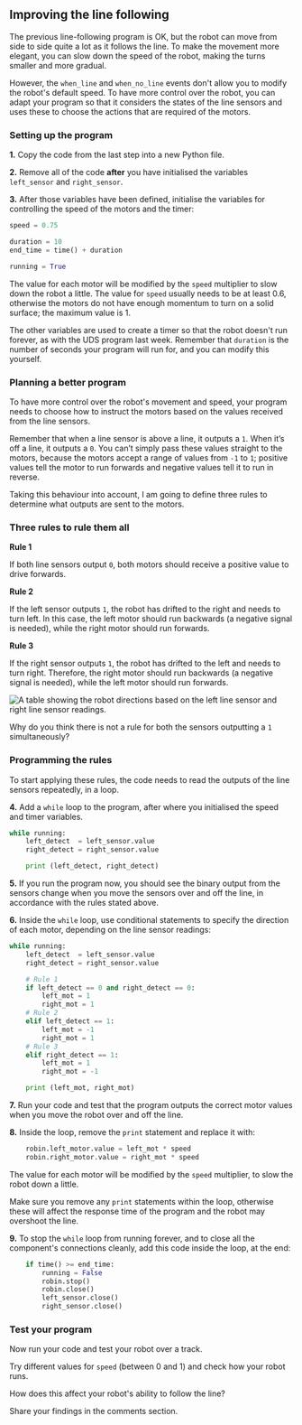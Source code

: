[comment]: # (
Is this step open? Y/N
If so, short description of this step:
Related links:
Related files:
)

## Improving the line following

The previous line-following program is OK, but the robot can move from side to side quite a lot as it follows the line. To make the movement more elegant, you can slow down the speed of the robot, making the turns smaller and more gradual.

However, the `when_line` and `when_no_line` events don't allow you to modify the robot's default speed. To have more control over the robot, you can adapt your program so that it considers the states of the line sensors and uses these to choose the actions that are required of the motors.

### Setting up the program

**1.** Copy the code from the last step into a new Python file.

**2.** Remove all of the code **after** you have initialised the variables `left_sensor` and `right_sensor`.

**3.** After those variables have been defined, initialise the variables for controlling the speed of the motors and the timer:

~~~ python
speed = 0.75

duration = 10
end_time = time() + duration

running = True
~~~

The value for each motor will be modified by the `speed` multiplier to slow down the robot a little. The value for `speed` usually needs to be at least 0.6, otherwise the motors do not have enough momentum to turn on a solid surface; the maximum value is 1.

The other variables are used to create a timer so that the robot doesn't run forever, as with the UDS program last week. Remember that `duration` is the number of seconds your program will run for, and you can modify this yourself.

### Planning a better program

To have more control over the robot's movement and speed, your program needs to choose how to instruct the motors based on the values received from the line sensors.

Remember that when a line sensor is above a line, it outputs a `1`. When it’s off a line, it outputs a `0`. You can’t simply pass these values straight to the motors, because the motors accept a range of values from `-1` to `1`; positive values tell the motor to run forwards and negative values tell it to run in reverse.

Taking this behaviour into account, I am going to define three rules to determine what outputs are sent to the motors.

### Three rules to rule them all

**Rule 1**

If both line sensors output `0`, both motors should receive a positive value to drive forwards.

**Rule 2**

If the left sensor outputs `1`, the robot has drifted to the right and needs to turn left. In this case, the left motor should run backwards (a negative signal is needed), while the right motor should run forwards.

**Rule 3**

If the right sensor outputs `1`, the robot has drifted to the left and needs to turn right. Therefore, the right motor should run backwards (a negative signal is needed), while the left motor should run forwards.

![A table showing the robot directions based on the left line sensor and right line sensor readings.](https://rpf-futurelearn.s3-eu-west-1.amazonaws.com/Robotics+-+Robot+Buggy/Illustration/37-3_9-table-sensor-values.png)

Why do you think there is not a rule for both the sensors outputting a `1` simultaneously?

### Programming the rules

To start applying these rules, the code needs to read the outputs of the line sensors repeatedly, in a loop.

**4.** Add a `while` loop to the program, after where you initialised the speed and timer variables.

~~~ python
while running:
    left_detect  = left_sensor.value
    right_detect = right_sensor.value

	print (left_detect, right_detect)
~~~

**5.** If you run the program now, you should see the binary output from the sensors change when you move the sensors over and off the line, in accordance with the rules stated above.

**6.** Inside the `while` loop, use conditional statements to specify the direction of each motor, depending on the line sensor readings:

~~~ python
while running:
    left_detect  = left_sensor.value
    right_detect = right_sensor.value

    # Rule 1
    if left_detect == 0 and right_detect == 0:
        left_mot = 1
        right_mot = 1
    # Rule 2
    elif left_detect == 1:
        left_mot = -1
        right_mot = 1
    # Rule 3
    elif right_detect == 1:
        left_mot = 1
        right_mot = -1

	print (left_mot, right_mot)    
~~~

**7.** Run your code and test that the program outputs the correct motor values when you move the robot over and off the line.

**8.** Inside the loop, remove the `print` statement and replace it with:

~~~ python
    robin.left_motor.value = left_mot * speed
    robin.right_motor.value = right_mot * speed
~~~

The value for each motor will be modified by the `speed` multiplier, to slow the robot down a little.

Make sure you remove any `print` statements within the loop, otherwise these will affect the response time of the program and the robot may overshoot the line.

**9.** To stop the `while` loop from running forever, and to close all the component's connections cleanly, add this code inside the loop, at the end:

~~~ python
    if time() >= end_time:
        running = False
        robin.stop()
        robin.close()
        left_sensor.close()
        right_sensor.close()
~~~

### Test your program

Now run your code and test your robot over a track.

Try different values for `speed` (between 0 and 1) and check how your robot runs.

How does this affect your robot's ability to follow the line?

Share your findings in the comments section.
